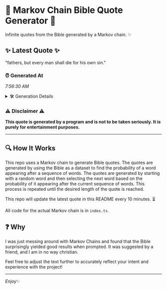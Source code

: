 # 📖 Markov Chain Bible Quote Generator 📖

Infinite quotes from the Bible generated by a Markov chain. ✨

## ✨ Latest Quote ✨
"fathers, but every man shall die for his own sin."

### ⏰ Generated At
*7:56:30 AM*

<details>
    <summary>🛠️ Generation Details</summary>
    <p>
        <strong>🌱 Seed:</strong> fathers,<br>
        <strong>🔄 Iterations:</strong> 9<br>
        <strong>📜 Context History:</strong><br>[ fathers, ]: but<br>[ fathers,, but ]: every<br>[ fathers,, but, every ]: man<br>[ fathers,, but, every, man ]: shall<br>[ fathers,, but, every, man, shall ]: die<br>[ fathers,, but, every, man, shall, die ]: for<br>[ but, every, man, shall, die, for ]: his<br>[ every, man, shall, die, for, his ]: own<br>[ man, shall, die, for, his, own ]: sin.<br>
    </p>
</details>

### ⚠️ Disclaimer ⚠️
**This quote is generated by a program and is not to be taken seriously. It is purely for entertainment purposes.**

---

## 🔍 How It Works

This repo uses a Markov chain to generate Bible quotes. The quotes are generated by using the Bible as a dataset to find the probability of a word appearing after a sequence of words. The quotes are generated by starting with a random word and then selecting the next word based on the probability of it appearing after the current sequence of words. This process is repeated until the desired length of the quote is reached.

This repo will update the latest quote in this README every 10 minutes. ⏳

All code for the actual Markov chain is in `index.ts`.

## ❓ Why

I was just messing around with Markov Chains and found that the Bible surprisingly yielded good results when prompted. 
It was suggested by a friend, and I am in no way christian.

Feel free to adjust the text further to accurately reflect your intent and experience with the project!

---

*Enjoy*✨
